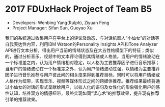 # 2017 FDUxHack Project of Team B5
- Developers: Wenbing Yang(Rulph), Ziyuan Feng
- Project Manager: Sifan Sun, Guoyao Xu

我们的系统通过收集用户在平台上的评论及动态、与对话机器人“小仙女”的对话等自我表达性内容，利用IBM Watson的Personality Insights API和Tone Analyzer API进行文本分析，得出用户当前的情绪状态及在大五性格模型下的特征；类似的，通过分析音乐、视频中的文本评论得到其情绪或人格值。当用户的情绪波动在一个标准差之内，认为用户情绪相对稳定，以人格为主要推荐因子进行音乐推荐；当用户的情绪波动在一个标准差之外，认为用户情绪波动过强，以情绪为主要推荐因子进行音乐推荐与用户彼此间的相关度来得到推荐目标。同时可以将用户情绪或人格作为纽带，实现音乐、视频等媒体形式之间的跨媒体推荐。推荐结果最终将通过小仙女的对话的形式呈献给用户，以拟人化的语句及女性化的形象强化用户的感性认知，培养双方的情感纽带，最终实现如同“读心术”的推荐效果，提升现有推荐引擎的推荐效果。
